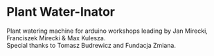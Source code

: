# Plant Water-Inator
Plant watering machine for arduino workshops leading by Jan Mirecki, Franciszek Mirecki & Max Kulesza.  
Special thanks to Tomasz Budrewicz and Fundacja Zmiana.
